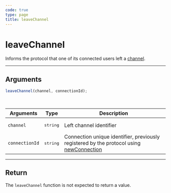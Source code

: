 ```yaml
---
code: true
type: page
title: leaveChannel
---
```


# leaveChannel

Informs the protocol that one of its connected users left a [channel](/core/1/protocols/essentials/getting-started/#channels).

---

## Arguments

```js
leaveChannel(channel, connectionId);
```

<br/>

| Arguments      | Type              | Description                                                                                                                           |
| -------------- | ----------------- | ------------------------------------------------------------------------------------------------------------------------------------- |
| `channel`      | <pre>string</pre> | Left channel identifier                                                                                                               |
| `connectionId` | <pre>string</pre> | Connection unique identifier, previously registered by the protocol using [newConnection](/core/1/protocols/api/entrypoint/newconnection) |

---

## Return

The `leaveChannel` function is not expected to return a value.
